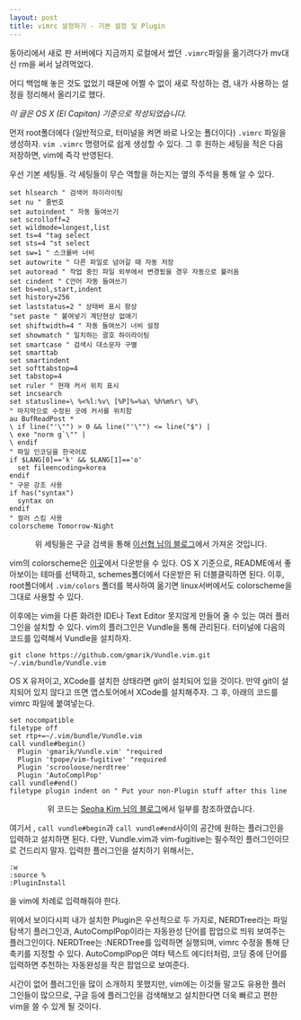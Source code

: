 ```yaml
---
layout: post
title: vimrc 설정하기 - 기본 설정 및 Plugin
---
```


동아리에서 새로 판 서버에다 지금까지 로컬에서 썼던 `.vimrc`파일을 옮기려다가 mv대신 rm을 써서 날려먹었다.

어디 백업해 놓은 것도 없었기 때문에 어쩔 수 없이 새로 작성하는 겸, 내가 사용하는 설정을 정리해서 올리기로 했다.

_이 글은 OS X (El Capitan) 기준으로 작성되었습니다._

먼저 root폴더에다 (일반적으로, 터미널을 켜면 바로 나오는 폴더이다) `.vimrc` 파일을 생성하자. `vim .vimrc` 명령어로 쉽게 생성할 수 있다.
그 후 원하는 세팅을 적은 다음 저장하면, vim에 즉각 반영된다.

우선 기본 세팅들. 각 세팅들이 무슨 역할을 하는지는 옆의 주석을 통해 알 수 있다.

    set hlsearch " 검색어 하이라이팅
    set nu " 줄번호
    set autoindent " 자동 들여쓰기
    set scrolloff=2
    set wildmode=longest,list
    set ts=4 "tag select
    set sts=4 "st select
    set sw=1 " 스크롤바 너비
    set autowrite " 다른 파일로 넘어갈 때 자동 저장
    set autoread " 작업 중인 파일 외부에서 변경됬을 경우 자동으로 불러옴
    set cindent " C언어 자동 들여쓰기
    set bs=eol,start,indent
    set history=256
    set laststatus=2 " 상태바 표시 항상
    "set paste " 붙여넣기 계단현상 없애기
    set shiftwidth=4 " 자동 들여쓰기 너비 설정
    set showmatch " 일치하는 괄호 하이라이팅
    set smartcase " 검색시 대소문자 구별
    set smarttab
    set smartindent
    set softtabstop=4
    set tabstop=4
    set ruler " 현재 커서 위치 표시
    set incsearch
    set statusline=\ %<%l:%v\ [%P]%=%a\ %h%m%r\ %F\
    " 마지막으로 수정된 곳에 커서를 위치함
    au BufReadPost *
    \ if line("'\"") > 0 && line("'\"") <= line("$") |
    \ exe "norm g`\"" |
    \ endif
    " 파일 인코딩을 한국어로
    if $LANG[0]=='k' && $LANG[1]=='o'
      set fileencoding=korea
    endif
    " 구문 강조 사용
    if has("syntax")
      syntax on
    endif
    " 컬러 스킴 사용
    colorscheme Tomorrow-Night

<p class = "italics" align = "CENTER">위 세팅들은 구글 검색을 통해 <a href="https://medium.com/sunhyoups-story/vim-%EC%97%90%EB%94%94%ED%84%B0-%EC%9D%B4%EC%81%98%EA%B2%8C-%EC%82%AC%EC%9A%A9%ED%95%98%EA%B8%B0-5b6b8d546017#.sg39ixinw">이선협 님의 블로그</a>에서 가져온 것입니다.</p>

vim의 colorscheme은 [이곳](https://github.com/lysyi3m/osx-terminal-themes)에서 다운받을 수 있다. OS X 기준으로, README에서 좋아보이는 테마를 선택하고, schemes폴더에서 다운받은 뒤 더블클릭하면 된다. 이후, root폴더에서 `.vim/colors` 폴더를 복사하여 옮기면 linux서버에서도 colorscheme을 그대로 사용할 수 있다.

이후에는 vim을 다른 화려한 IDE나 Text Editor 못지않게 만들어 줄 수 있는 여러 플러그인을 설치할 수 있다.
vim의 플러그인은 Vundle을 통해 관리된다. 터미널에 다음의 코드를 입력해서 Vundle을 설치하자.

    git clone https://github.com/gmarik/Vundle.vim.git ~/.vim/bundle/Vundle.vim

OS X 유저이고, XCode를 설치한 상태라면 git이 설치되어 있을 것이다. 만약 git이 설치되어 있지 않다고 뜨면 앱스토어에서 XCode를 설치해주자.
그 후, 아래의 코드를 vimrc 파일에 붙여넣는다.

    set nocompatible
    filetype off
    set rtp+=~/.vim/bundle/Vundle.vim
    call vundle#begin()
      Plugin 'gmarik/Vundle.vim' "required
      Plugin 'tpope/vim-fugitive' "required
      Plugin 'scrooloose/nerdtree'
      Plugin 'AutoComplPop'
    call vundle#end()            
    filetype plugin indent on " Put your non-Plugin stuff after this line

<p class = "italics" align = "CENTER">위 코드는 <a href="http://seohakim.blogspot.kr/2015/02/mac-vim.html">Seoha Kim 님의 블로그</a>에서 일부를 참조하였습니다.</p>

여기서 , `call vundle#begin`과 `call vundle#end`사이의 공간에 원하는 플러그인을 입력하고 설치하면 된다. 다만, Vundle.vim과 vim-fugitive는 필수적인 플러그인이므로 건드리지 말자.
입력한 플러그인을 설치하기 위해서는,

    :w
    :source %
    :PluginInstall

을 vim에 차례로 입력해줘야 한다.

위에서 보이다시피 내가 설치한 Plugin은 우선적으로 두 가지로, NERDTree라는 파일 탐색기 플러그인과, AutoComplPop이라는 자동완성 단어를 팝업으로 띄워 보여주는 플러그인이다. NERDTree는 :NERDTree를 입력하면 실행되며, vimrc 수정을 통해 단축키를 지정할 수 있다. AutoComplPop은 여타 텍스트 에디터처럼, 코딩 중에 단어를 입력하면 추천하는 자동완성을 작은 팝업으로 보여준다.

시간이 없어 플러그인을 많이 소개하지 못했지만, vim에는 이것들 말고도 유용한 플러그인들이 많으므로, 구글 등에 플러그인을 검색해보고 설치한다면 더욱 빠르고 편한 vim을 쓸 수 있게 될 것이다.
